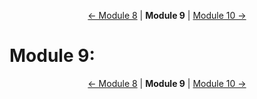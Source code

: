 <p align="center">
    <a href="module-8.md">← Module 8</a> | <strong>Module 9</strong> | <a href="module-10.md">Module 10 →</a>
</p>

# Module 9: 


<p align="center">
    <a href="module-8.md">← Module 8</a> | <strong>Module 9</strong> | <a href="module-10.md">Module 10 →</a>
</p>
